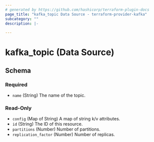```yaml
---
# generated by https://github.com/hashicorp/terraform-plugin-docs
page_title: "kafka_topic Data Source - terraform-provider-kafka"
subcategory: ""
description: |-
  
---
```


# kafka_topic (Data Source)





<!-- schema generated by tfplugindocs -->
## Schema

### Required

- `name` (String) The name of the topic.

### Read-Only

- `config` (Map of String) A map of string k/v attributes.
- `id` (String) The ID of this resource.
- `partitions` (Number) Number of partitions.
- `replication_factor` (Number) Number of replicas.
